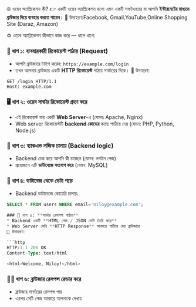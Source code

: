 🌐 ওয়েব অ্যাপ্লিকেশন কী?
👉 একটি ওয়েব অ্যাপ্লিকেশন হলো এমন একটি সফটওয়্যার যা আপনি **ইন্টারনেটের মাধ্যমে ব্রাউজার দিয়ে ব্যবহার করতে পারেন**।
🧩 উদাহরণ:Facebook, Gmail,YouTube,Online Shopping Site (Daraz, Amazon)

⚙️ ওয়েব অ্যাপ্লিকেশন কীভাবে কাজ করে — ধাপে ধাপে:

### 🧭 ধাপ ১: **ব্যবহারকারী রিকোয়েস্ট পাঠায় (Request)**
* আপনি ব্রাউজারে টাইপ করেন: `https://example.com/login`
* তখন আপনার ব্রাউজার একটি **HTTP রিকোয়েস্ট** পাঠায় সার্ভারের দিকে।
🧾 উদাহরণ:
```
GET /login HTTP/1.1
Host: example.com
```

### 🖥️ ধাপ ২: **ওয়েব সার্ভার রিকোয়েস্ট গ্রহণ করে**
* এই রিকোয়েস্ট যায় একটি **Web Server**-এ (যেমনঃ Apache, Nginx)
* Web server রিকোয়েস্টটি **backend কোডের** কাছে পাঠিয়ে দেয় (যেমন: PHP, Python, Node.js)

### 🧠 ধাপ ৩: **ব্যাকএন্ড লজিক চালায় (Backend logic)**
* Backend চেক করে আপনি কী চাচ্ছেন (যেমন: লগইন পেজ)
* প্রয়োজনে এটি **ডাটাবেজে সংযোগ করে** (যেমন: MySQL)

### 💾 ধাপ ৪: **ডাটাবেজ থেকে ডেটা পড়ে**
* Backend ডাটাবেজে কোয়েরি চালায়:
```sql
SELECT * FROM users WHERE email='niloy@example.com';

### 🧾 ধাপ ৫: **সার্ভার রেসপন্স পাঠায়**
* Backend একটি **HTML পেজ / JSON ডেটা তৈরি করে**
* Web Server সেটা **HTTP Response** আকারে পাঠিয়ে দেয় ব্রাউজারে
🧾 উদাহরণ:

```http
HTTP/1.1 200 OK
Content-Type: text/html

<html>Welcome, Niloy!</html>
```

### 🧑‍💻 ধাপ ৬: **ব্রাউজার রেসপন্স রেন্ডার করে**
* ব্রাউজার সার্ভারের রেসপন্স পায়
* এরপর সেটি পেজ আকারে আপনাকে দেখায়

